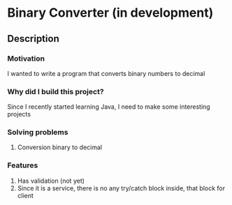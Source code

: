 # Binary Converter (in development)
## Description
### Motivation

I wanted to write a program that converts binary numbers to decimal

### Why did I build this project?

Since I recently started learning Java, I need to make some interesting projects

### Solving problems

1. Conversion binary to decimal

### Features

1. Has validation (not yet)
2. Since it is a service, there is no any try/catch block inside, that block for client
